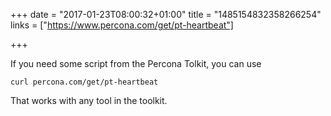 +++
date = "2017-01-23T08:00:32+01:00"
title = "1485154832358266254"
links = ["https://www.percona.com/get/pt-heartbeat"]

+++

If you need some script from the Percona Tolkit, you can use

```
curl percona.com/get/pt-heartbeat
```

That works with any tool in the toolkit.
